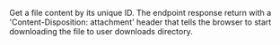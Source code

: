 Get a file content by its unique ID. The endpoint response return with a 'Content-Disposition: attachment' header that tells the browser to start downloading the file to user downloads directory.